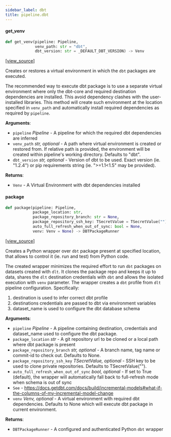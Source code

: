 ```yaml
---
sidebar_label: dbt
title: pipeline.dbt
---
```


#### get\_venv

```python
def get_venv(pipeline: Pipeline,
             venv_path: str = "dbt",
             dbt_version: str = _DEFAULT_DBT_VERSION) -> Venv
```

[[view_source]](https://github.com/dlt-hub/dlt/blob/30d0f64fb2cdbacc2e88fdb304371650f417e1f0/dlt/pipeline/dbt.py#L13)

Creates or restores a virtual environment in which the `dbt` packages are executed.

The recommended way to execute dbt package is to use a separate virtual environment where only the dbt-core
and required destination dependencies are installed. This avoid dependency clashes with the user-installed libraries.
This method will create such environment at the location specified in `venv_path` and automatically install required dependencies
as required by `pipeline`.

**Arguments**:

- `pipeline` _Pipeline_ - A pipeline for which the required dbt dependencies are inferred
- `venv_path` _str, optional_ - A path where virtual environment is created or restored from.
  If relative path is provided, the environment will be created within pipeline's working directory. Defaults to "dbt".
- `dbt_version` _str, optional_ - Version of dbt to be used. Exact version (ie. "1.2.4") or pip requirements string (ie. ">=1.1<1.5" may be provided).
  

**Returns**:

- `Venv` - A Virtual Environment with dbt dependencies installed

#### package

```python
def package(pipeline: Pipeline,
            package_location: str,
            package_repository_branch: str = None,
            package_repository_ssh_key: TSecretValue = TSecretValue(""),
            auto_full_refresh_when_out_of_sync: bool = None,
            venv: Venv = None) -> DBTPackageRunner
```

[[view_source]](https://github.com/dlt-hub/dlt/blob/30d0f64fb2cdbacc2e88fdb304371650f417e1f0/dlt/pipeline/dbt.py#L44)

Creates a Python wrapper over `dbt` package present at specified location, that allows to control it (ie. run and test) from Python code.

The created wrapper minimizes the required effort to run `dbt` packages on datasets created with `dlt`. It clones the package repo and keeps it up to data,
shares the `dlt` destination credentials with `dbt` and allows the isolated execution with `venv` parameter.
The wrapper creates a `dbt` profile from `dlt` pipeline configuration. Specifically:
1. destination is used to infer correct dbt profile
2. destinations credentials are passed to dbt via environment variables
3. dataset_name is used to configure the dbt database schema

**Arguments**:

- `pipeline` _Pipeline_ - A pipeline containing destination, credentials and dataset_name used to configure the dbt package.
- `package_location` _str_ - A git repository url to be cloned or a local path where dbt package is present
- `package_repository_branch` _str, optional_ - A branch name, tag name or commit-id to check out. Defaults to None.
- `package_repository_ssh_key` _TSecretValue, optional_ - SSH key to be used to clone private repositories. Defaults to TSecretValue("").
- `auto_full_refresh_when_out_of_sync` _bool, optional_ - If set to True (default), the wrapper will automatically fall back to full-refresh mode when schema is out of sync
- `See` - https://docs.getdbt.com/docs/build/incremental-models#what-if-the-columns-of-my-incremental-model-change
- `venv` _Venv, optional_ - A virtual environment with required dbt dependencies. Defaults to None which will execute dbt package in current environment.
  

**Returns**:

- `DBTPackageRunner` - A configured and authenticated Python `dbt` wrapper

